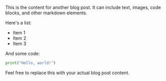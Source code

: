 This is the content for another blog post. It can include text, images, code blocks, and other markdown elements.

Here's a list:

* Item 1
* Item 2
* Item 3

And some code:

```python
print("Hello, world!")
```

Feel free to replace this with your actual blog post content.